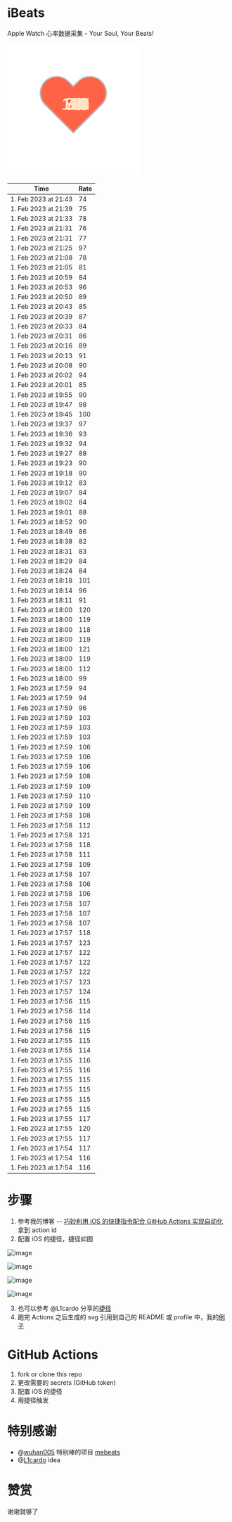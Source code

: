 # iBeats
Apple Watch 心率数据采集 - Your Soul, Your Beats!

![](./files/heart.svg)

<!--START_SECTION:my_heart_rate-->
| Time | Rate | 
 | ---- | ---- | 
| 1. Feb 2023 at 21:43 | 74 |
| 1. Feb 2023 at 21:39 | 75 |
| 1. Feb 2023 at 21:33 | 78 |
| 1. Feb 2023 at 21:31 | 76 |
| 1. Feb 2023 at 21:31 | 77 |
| 1. Feb 2023 at 21:25 | 97 |
| 1. Feb 2023 at 21:08 | 78 |
| 1. Feb 2023 at 21:05 | 81 |
| 1. Feb 2023 at 20:59 | 84 |
| 1. Feb 2023 at 20:53 | 96 |
| 1. Feb 2023 at 20:50 | 89 |
| 1. Feb 2023 at 20:43 | 85 |
| 1. Feb 2023 at 20:39 | 87 |
| 1. Feb 2023 at 20:33 | 84 |
| 1. Feb 2023 at 20:31 | 86 |
| 1. Feb 2023 at 20:16 | 89 |
| 1. Feb 2023 at 20:13 | 91 |
| 1. Feb 2023 at 20:08 | 90 |
| 1. Feb 2023 at 20:02 | 94 |
| 1. Feb 2023 at 20:01 | 85 |
| 1. Feb 2023 at 19:55 | 90 |
| 1. Feb 2023 at 19:47 | 98 |
| 1. Feb 2023 at 19:45 | 100 |
| 1. Feb 2023 at 19:37 | 97 |
| 1. Feb 2023 at 19:36 | 93 |
| 1. Feb 2023 at 19:32 | 94 |
| 1. Feb 2023 at 19:27 | 88 |
| 1. Feb 2023 at 19:23 | 90 |
| 1. Feb 2023 at 19:18 | 90 |
| 1. Feb 2023 at 19:12 | 83 |
| 1. Feb 2023 at 19:07 | 84 |
| 1. Feb 2023 at 19:02 | 84 |
| 1. Feb 2023 at 19:01 | 88 |
| 1. Feb 2023 at 18:52 | 90 |
| 1. Feb 2023 at 18:49 | 86 |
| 1. Feb 2023 at 18:38 | 82 |
| 1. Feb 2023 at 18:31 | 83 |
| 1. Feb 2023 at 18:29 | 84 |
| 1. Feb 2023 at 18:24 | 84 |
| 1. Feb 2023 at 18:18 | 101 |
| 1. Feb 2023 at 18:14 | 96 |
| 1. Feb 2023 at 18:11 | 91 |
| 1. Feb 2023 at 18:00 | 120 |
| 1. Feb 2023 at 18:00 | 119 |
| 1. Feb 2023 at 18:00 | 118 |
| 1. Feb 2023 at 18:00 | 119 |
| 1. Feb 2023 at 18:00 | 121 |
| 1. Feb 2023 at 18:00 | 119 |
| 1. Feb 2023 at 18:00 | 112 |
| 1. Feb 2023 at 18:00 | 99 |
| 1. Feb 2023 at 17:59 | 94 |
| 1. Feb 2023 at 17:59 | 94 |
| 1. Feb 2023 at 17:59 | 96 |
| 1. Feb 2023 at 17:59 | 103 |
| 1. Feb 2023 at 17:59 | 103 |
| 1. Feb 2023 at 17:59 | 103 |
| 1. Feb 2023 at 17:59 | 106 |
| 1. Feb 2023 at 17:59 | 106 |
| 1. Feb 2023 at 17:59 | 106 |
| 1. Feb 2023 at 17:59 | 108 |
| 1. Feb 2023 at 17:59 | 109 |
| 1. Feb 2023 at 17:59 | 110 |
| 1. Feb 2023 at 17:59 | 109 |
| 1. Feb 2023 at 17:58 | 108 |
| 1. Feb 2023 at 17:58 | 112 |
| 1. Feb 2023 at 17:58 | 121 |
| 1. Feb 2023 at 17:58 | 118 |
| 1. Feb 2023 at 17:58 | 111 |
| 1. Feb 2023 at 17:58 | 109 |
| 1. Feb 2023 at 17:58 | 107 |
| 1. Feb 2023 at 17:58 | 106 |
| 1. Feb 2023 at 17:58 | 106 |
| 1. Feb 2023 at 17:58 | 107 |
| 1. Feb 2023 at 17:58 | 107 |
| 1. Feb 2023 at 17:58 | 107 |
| 1. Feb 2023 at 17:57 | 118 |
| 1. Feb 2023 at 17:57 | 123 |
| 1. Feb 2023 at 17:57 | 122 |
| 1. Feb 2023 at 17:57 | 122 |
| 1. Feb 2023 at 17:57 | 122 |
| 1. Feb 2023 at 17:57 | 123 |
| 1. Feb 2023 at 17:57 | 124 |
| 1. Feb 2023 at 17:56 | 115 |
| 1. Feb 2023 at 17:56 | 114 |
| 1. Feb 2023 at 17:56 | 115 |
| 1. Feb 2023 at 17:56 | 115 |
| 1. Feb 2023 at 17:55 | 115 |
| 1. Feb 2023 at 17:55 | 114 |
| 1. Feb 2023 at 17:55 | 116 |
| 1. Feb 2023 at 17:55 | 116 |
| 1. Feb 2023 at 17:55 | 115 |
| 1. Feb 2023 at 17:55 | 115 |
| 1. Feb 2023 at 17:55 | 115 |
| 1. Feb 2023 at 17:55 | 115 |
| 1. Feb 2023 at 17:55 | 117 |
| 1. Feb 2023 at 17:55 | 120 |
| 1. Feb 2023 at 17:55 | 117 |
| 1. Feb 2023 at 17:54 | 117 |
| 1. Feb 2023 at 17:54 | 116 |
| 1. Feb 2023 at 17:54 | 116 |

<!--END_SECTION:my_heart_rate-->

# 步骤
1. 参考我的博客 -- [巧妙利用 iOS 的快捷指令配合 GitHub Actions 实现自动化](https://github.com/yihong0618/gitblog/issues/198) 拿到 action id
2. 配置 iOS 的捷径，捷径如图

![image](https://user-images.githubusercontent.com/15976103/122154218-0db0b480-ce97-11eb-93bb-5aec07c558dc.png)

![image](https://user-images.githubusercontent.com/15976103/122154236-186b4980-ce97-11eb-8e4b-70551a0391ae.png)

![image](https://user-images.githubusercontent.com/15976103/122154268-2d47dd00-ce97-11eb-902e-3acf292265a9.png)

![image](https://user-images.githubusercontent.com/15976103/122174055-fa144680-ceb4-11eb-9be2-3eb83cd516f7.png)

3. 也可以参考 @L1cardo 分享的[捷径](https://www.icloud.com/shortcuts/6ab6047b459c41ad822ad6b94b1c03d4)
4. 跑完 Actions 之后生成的 svg 引用到自己的 README 或 profile 中，我的[例子](https://github.com/yihong0618) 

# GitHub Actions

1. fork or clone this repo
2. 更改需要的 secrets (GitHub token)
3. 配置 iOS 的捷径
4. 用捷径触发

# 特别感谢
- @[wuhan005](https://github.com/wuhan005) 特别棒的项目 [mebeats](https://github.com/wuhan005/mebeats)
- @[L1cardo](https://github.com/L1cardo) idea

# 赞赏
谢谢就够了
